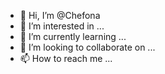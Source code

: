 - 👋 Hi, I’m @Chefona
- 👀 I’m interested in ...
- 🌱 I’m currently learning ...
- 💞️ I’m looking to collaborate on ...
- 📫 How to reach me ...

<!---
Chefona/Chefona is a ✨ special ✨ repository because its `README.md` (this file) appears on your GitHub profile.
You can click the Preview link to take a look at your changes.
--->
